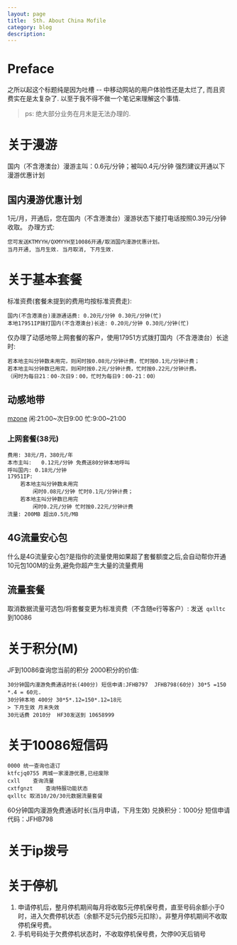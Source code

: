 ```yaml
---
layout: page
title:	Sth. About China Mofile
category: blog
description:
---
```

# Preface
之所以起这个标题纯是因为吐槽 -- 中移动网站的用户体验性还是太烂了, 而且资费实在是太复杂了. 以至于我不得不做一个笔记来理解这个事情.
> ps: 绝大部分业务在月末是无法办理的.

# 关于漫游
国内（不含港澳台）漫游主叫：0.6元/分钟；被叫0.4元/分钟
强烈建议开通以下漫游优惠计划

## 国内漫游优惠计划
1元/月，开通后，您在国内（不含港澳台）漫游状态下接打电话按照0.39元/分钟收取。
办理方式:

	您可发送KTMYYH/QXMYYH至10086开通/取消国内漫游优惠计划。
	当月开通, 当月生效. 当月取消, 下月生效.

# 关于基本套餐
标准资费(套餐未提到的费用均按标准资费走):

	国内(不含港澳台)漫游通话费:	0.20元/分钟 0.30元/分钟(忙)
	本地17951IP拨打国内(不含港澳台)长途: 0.20元/分钟 0.30元/分钟(忙)

仅办理了动感地带上网套餐的客户，使用17951方式拨打国内（不含港澳台）长途时:

    若本地主叫分钟数未用完，则闲时按0.08元/分钟计费，忙时按0.1元/分钟计费；
    若本地主叫分钟数已用完，则闲时按0.2元/分钟计费，忙时按0.22元/分钟计费。
    （闲时为每日21：00-次日9：00，忙时为每日9：00-21：00）

## 动感地带
[mzone](http://service.bj.10086.cn/poffice/package/showpackage.action?from=bj&PACKAGECODE=MZONEJCTC&isCheck=1&smartID=5122944242)
闲:21:00~次日9:00	忙:9:00~21:00

### 上网套餐(38元)

	费用:	38元/月，380元/年
	本市主叫:	0.12元/分钟 免费送80分钟本地呼叫
	呼叫国内: 0.18元/分钟
	17951IP:
		若本地主叫分钟数未用完
			闲时0.08元/分钟 忙时0.1元/分钟计费；
		若本地主叫分钟数已用完
			闲时0.2元/分钟 忙时按0.22元/分钟计费
	流量:	200MB 超出0.5元/MB

## 4G流量安心包
什么是4G流量安心包?是指你的流量使用如果超了套餐额度之后,会自动帮你开通10元包100M的业务,避免你超产生大量的流量费用

## 流量套餐
取消数据流量可选包/将套餐变更为标准资费（不含随e行等客户）:
 发送` qxlltc` 到10086

# 关于积分(M)
JF到10086查询您当前的积分
2000积分的价值:

	30分钟国内漫游免费通话时长(400分) 短信申请:JFHB797  JFHB798(60分) 30*5 =150 *.4 = 60元.
	30分钟本地 400分 30*5*.12=150*.12=18元
	> 下月生效 月末失效
	30元话费 2010分  HF30发送到 10658999


# 关于10086短信码

	0000 统一查询也退订
	ktfcjq0755 两城一家漫游优惠,已经废除
	cxll	查询流量
	cxtfgnzt	查询特服功能状态
	qxlltc 取消10/20/30元数据流量套餐

60分钟国内漫游免费通话时长(当月申请，下月生效)
	兑换积分：1000分
	短信申请代码：JFHB798


# 关于ip拨号

# 关于停机
1. 申请停机后，整月停机期间每月将收取5元停机保号费，直至号码余额小于0时，进入欠费停机状态（余额不足5元仍按5元扣除）。非整月停机期间不收取停机保号费。
2. 手机号码处于欠费停机状态时，不收取停机保号费，欠停90天后销号
